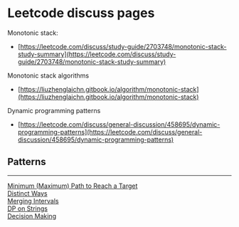 # Leetcode discuss pages

Monotonic stack:

* [https://leetcode.com/discuss/study-guide/2703748/monotonic-stack-study-summary](https://leetcode.com/discuss/study-guide/2703748/monotonic-stack-study-summary)

Monotonic stack algorithms

* [https://liuzhenglaichn.gitbook.io/algorithm/monotonic-stack](https://liuzhenglaichn.gitbook.io/algorithm/monotonic-stack)

Dynamic programming patterns

* [https://leetcode.com/discuss/general-discussion/458695/dynamic-programming-patterns](https://leetcode.com/discuss/general-discussion/458695/dynamic-programming-patterns)

## Patterns

***

[Minimum (Maximum) Path to Reach a Target](https://leetcode.com/discuss/general-discussion/458695/dynamic-programming-patterns#Minimum-\(Maximum\)-Path-to-Reach-a-Target)\
[Distinct Ways](https://leetcode.com/discuss/general-discussion/458695/dynamic-programming-patterns#distinct-ways)\
[Merging Intervals](https://leetcode.com/discuss/general-discussion/458695/dynamic-programming-patterns#Merging-Intervals)\
[DP on Strings](https://leetcode.com/discuss/general-discussion/458695/dynamic-programming-patterns#DP-on-Strings)\
[Decision Making](https://leetcode.com/discuss/general-discussion/458695/dynamic-programming-patterns#Decision-Making)



